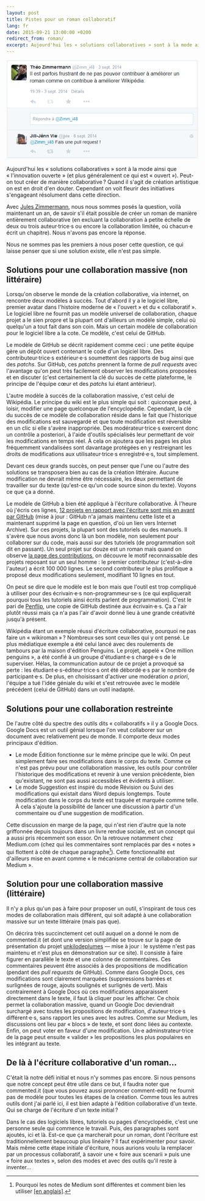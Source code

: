 ```yaml
---
layout: post
title: Pistes pour un roman collaboratif
lang: fr
date: 2015-09-21 13:00:00 +0200
redirect_from: roman/
excerpt: Aujourd'hui les « solutions collaboratives » sont à la mode ainsi que « l'innovation ouverte » (et plus généralement ce qui est « ouvert »). Peut-on tout créer de manière collaborative ? Quand il s'agit de création artistique on est en droit d'en douter. Cependant on voit fleurir des initiatives s'engageant résolument dans cette direction.
---
```


![@Zimm_i48: Il est parfois frustrant de ne pas pouvoir contribuer à améliorer un roman comme on contribue à améliorer Wikipédia. @jjvie: Fais une pull request !](/images/pullrequest.png)

Aujourd'hui les « solutions collaboratives » sont à la mode ainsi que « l'innovation ouverte »
(et plus généralement ce qui est « ouvert »).
Peut-on tout créer de manière collaborative ?
Quand il s'agit de création artistique on est en droit d'en douter.
Cependant on voit fleurir des initiatives s'engageant résolument dans cette direction.

Avec [Jules Zimmermann](https://fr.linkedin.com/pub/jules-zimmermann/98/7b5/4b0), nous nous sommes posés la question, voilà maintenant un an, de savoir
s'il était possible de créer un roman de manière entièrement collaborative (en excluant la
collaboration à petite échelle de deux ou trois auteur·trice·s ou encore la collaboration limitée,
où chacun·e écrit un chapitre).
Nous n'avons pas encore la réponse.

Nous ne sommes pas les premiers à nous poser cette question, ce qui laisse penser que si
une solution existe, elle n'est pas simple.

## Solutions pour une collaboration massive (non littéraire)

Lorsqu'on observe le monde de la création collaborative, via internet, on rencontre deux
modèles à succès. Tout d'abord il y a le logiciel libre, premier avatar dans l'histoire
moderne de « l'ouvert » et du « collaboratif ». Le logiciel libre ne fournit pas un modèle
universel de collaboration, chaque projet a le sien propre et la plupart ont d'ailleurs
un modèle simple, celui où quelqu'un a tout fait dans son coin. Mais un certain modèle de
collaboration pour le logiciel libre a la cote. Ce modèle, c'est celui de GitHub.

Le modèle de GitHub se décrit rapidement comme ceci : une petite équipe gère un dépôt
ouvert contenant le code d'un logiciel libre. Des contributeur·trice·s extérieur·e·s soumettent
des rapports de bug ainsi que des *patchs*. Sur GitHub, ces *patchs* prennent la forme
de *pull requests* avec l'avantage qu'on peut très facilement observer les modifications
proposées et en discuter (c'est certainement la clé du succès de cette plateforme, le
principe de l'équipe cœur et des *patchs* lui étant antérieur).

L'autre modèle à succès de la collaboration massive, c'est celui de Wikipédia. Le principe
du wiki est le plus simple qui soit : quiconque peut, à loisir, modifier une page quelconque
de l'encyclopédie. Cependant, la clé du succès de ce modèle de collaboration réside
dans le fait que l'historique des modifications est sauvegardé et que toute modification
est réversible en un clic si elle s'avère inappropriée. Des modérateur·trice·s exercent donc un
contrôle a posteriori, à l'aide d'outils spécialisés leur permettant de voir les modifications
en temps réel. À cela on ajoutera que les pages les plus fréquemment vandalisées sont davantage
protégées en y restreignant les droits de modifications aux utilisateur·trice·s enregistré·e·s, tout
simplement.

Devant ces deux grands succès, on peut penser que l'une ou l'autre des solutions
se transposera bien au cas de la création littéraire. Aucune modification ne devrait même
être nécessaire, les deux permettant de travailler sur du texte (qu'est-ce qu'un code source
sinon du texte). Voyons ce que ça a donné.

Le modèle de GitHub a bien été appliqué à l'écriture collaborative.
À l'heure où j'écris ces lignes, [12 projets en rapport avec l'écriture sont mis en avant par GitHub](https://web.archive.org/web/20170516152620/https://github.com/showcases/writing)
(mise à jour : GitHub n'a jamais maintenu cette liste et a maintenant
supprimé la page en question, d'où un lien vers Internet Archive).
Sur ces projets, la plupart sont des tutoriels ou des manuels. Il s'avère que nous avons
donc là un bon modèle, non seulement pour collaborer sur du code, mais aussi sur des tutoriels
(de programmation soit dit en passant).
Un seul projet sur douze est un roman mais quand on observe [la page des contributions](https://github.com/JJ/hoborg/graphs/contributors),
on découvre le motif reconnaissable des projets reposant sur un seul homme :
le premier contributeur (c'est-à-dire l'auteur) a écrit 100 000 lignes. Le second
contributeur le plus prolifique a proposé deux modifications seulement, modifiant
10 lignes en tout.

On peut se dire que le modèle est le bon mais que l'outil est trop compliqué à utiliser
pour des écrivain·e·s non-programmeur·se·s (ce qui expliquerait pourquoi tous les tutoriels
ainsi écrits parlent de programmation). C'est le pari de [Penflip](https://www.penflip.com/),
une copie de GitHub destinée aux écrivain·e·s. Ça a l'air plutôt réussi mais ça n'a pas l'air
d'avoir donné lieu à une grande créativité jusqu'à présent.

Wikipédia étant un exemple réussi d'écriture collaborative, pourquoi ne pas faire un « wikiroman » ?
Nombreux·ses sont ceux·lles qui y ont pensé. Le plus médiatique exemple a été celui lancé avec des
roulements de tambours par la maison d'édition Penguins. Le projet, appelé « One million penguins »,
a été confié à un groupe d'étudiant·e·s chargé·e·s de le superviser. Hélas, la communication autour
de ce projet a provoqué sa perte : les étudiant·e·s-éditeur·trice·s ont été débordé·e·s par le
nombre de participant·e·s. De plus, en choisissant d'activer une modération *a priori*, l'équipe a
tué l'idée géniale du wiki et s'est retrouvée avec le modèle précédent (celui de GitHub)
dans un outil inadapté.

## Solutions pour une collaboration restreinte

De l'autre côté du spectre des outils dits « collaboratifs » il y a Google Docs.
Google Docs est un outil génial lorsque l'on veut collaborer sur un document avec relativement
peu de monde. Il comporte deux modes principaux d'édition.

- Le mode Édition fonctionne sur le même principe que le wiki. On peut simplement
faire ses modifications dans le corps du texte. Comme ce n'est pas prévu pour une collaboration
massive, les outils pour contrôler l'historique des modifications et revenir à une version
précédente, bien qu'existant, ne sont pas aussi accessibles et évidents à utiliser.
- Le mode Suggestion est inspiré du mode Révision ou Suivi des modifications qui existait dans
Word depuis longtemps. Toute modification dans le corps du texte est traquée et marquée comme
telle. À cela s'ajoute la possibilité de lancer une discussion à partir d'un commentaire ou
d'une suggestion de modification.

Cette discussion en marge de la page, qui n'est rien d'autre que la note griffonnée depuis
toujours dans un livre rendue sociale, est un concept qui a aussi pris récemment son essor.
On la retrouve notamment chez Medium.com (chez qui les commentaires sont remplacés par
des « notes » qui flottent à côté de chaque paragraphe[^medium]). Cette fonctionnalité est
d'ailleurs mise en avant comme « le mécanisme central de collaboration sur Medium ».

## Solution pour une collaboration massive (littéraire)

Il n'y a plus qu'un pas à faire pour proposer un outil, s'inspirant de tous ces modes de
collaboration mais différent, qui soit adapté à une collaboration massive sur un texte
littéraire (mais pas que).

On décrira très succinctement cet outil auquel on a donné le nom de commented.it (et dont
une version simplifiée se trouve sur la page de présentation du projet
[unkilodeplumes](https://unkilodeplumes.github.io) — mise à jour :
le système n'est pas maintenu et n'est plus en démonstration sur ce site). Il
consiste à faire figurer en parallèle le texte et une colonne de commentaires. Ces
commentaires peuvent être associés à des propositions de modification (pendant des *pull
requests* de GitHub). Comme dans Google Docs, ces modifications sont clairement marquées
(suppressions barrées et surlignées de rouge, ajouts soulignés et surlignés de vert).
Mais contrairement à Google Docs où ces modifications apparaissent directement dans le
texte, il faut là cliquer pour les afficher. Ce choix permet la collaboration massive,
quand un Google Doc deviendrait surchargé avec toutes les propositions de modification,
d'auteur·trice·s différent·e·s, sans rapport les unes avec les autres. Comme sur Medium,
les discussions ont lieu par « blocs » de texte, et sont donc liées au contexte.
Enfin, on peut voter en faveur d'une modification.
Un·e adminstrateur·trice de la page peut ensuite « valider » les propositions les plus
populaires en les intégrant au texte.

## De là à l'écriture collaborative d'un roman...

C'était là notre défi initial et nous n'y sommes pas encore. Si nous pensons que notre
concept peut être utile dans ce but, il faudra noter que commented.it (que vous pouvez
aussi prononcer comment-edit) ne fournit pas de modèle pour toutes les étapes de la
création. Comme tous les autres outils dont j'ai parlé ici, il est bien adapté à
l'édition collaborative d'un texte. Qui se charge de l'écriture d'un texte initial ?

Dans le cas des logiciels libres, tutoriels ou pages d'encyclopédie, c'est une personne
seule qui commence le travail. Puis, des paragraphes sont ajoutés, ici et là.
Est-ce que ça marcherait pour un roman, dont l'écriture est traditionnellement beaucoup
plus linéaire ? Il faut expérimenter pour savoir. Mais même cette étape initiale d'écriture,
nous aurions voulu la remplacer par un processus collaboratif, à savoir une « foire aux
scenarii » puis une « foire aux textes », selon des modes et avec des outils qu'il reste à
inventer...

[^medium]: Pourquoi les notes de Medium sont différentes et comment bien les utiliser [[en anglais]](https://medium.com/about/why-medium-notes-are-different-and-how-to-use-them-well-5972c72b18f2).
